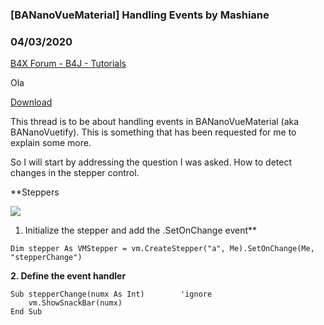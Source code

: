 ### [BANanoVueMaterial] Handling Events by Mashiane
### 04/03/2020
[B4X Forum - B4J - Tutorials](https://www.b4x.com/android/forum/threads/115831/)

Ola  
  
[Download](https://github.com/Mashiane/BANanoVuetify)  
  
This thread is to be about handling events in BANanoVueMaterial (aka BANanoVuetify). This is something that has been requested for me to explain some more.  
  
So I will start by addressing the question I was asked. How to detect changes in the stepper control.  
  
**Steppers  
  
![](https://www.b4x.com/android/forum/attachments/91188)  
  
1. Initialize the stepper and add the .SetOnChange event**  
  

```B4X
Dim stepper As VMStepper = vm.CreateStepper("a", Me).SetOnChange(Me, "stepperChange")
```

  
  
**2. Define the event handler**  
  

```B4X
Sub stepperChange(numx As Int)        'ignore  
    vm.ShowSnackBar(numx)  
End Sub
```